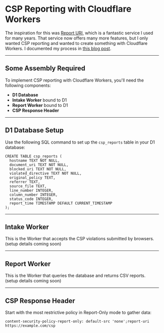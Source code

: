 # CSP Reporting with Cloudflare Workers

The inspiration for this was [Report URI](https://report-uri.com), which is a fantastic service I used for many years. That service now offers many more features, but I only wanted CSP reporting and wanted to create something with Cloudflare Workers. I documented my process in [this blog post](https://scottdayman.com/csp-reports-with-workers/).

---

## Some Assembly Required

To implement CSP reporting with Cloudflare Workers, you'll need the following components:

- **D1 Database**
- **Intake Worker** bound to D1
- **Report Worker** bound to D1
- **CSP Response Header**

---

## D1 Database Setup

Use the following SQL command to set up the `csp_reports` table in your D1 database:

```
CREATE TABLE csp_reports (
  hostname TEXT NOT NULL,
  document_uri TEXT NOT NULL,
  blocked_uri TEXT NOT NULL,
  violated_directive TEXT NOT NULL,
  original_policy TEXT,
  referrer TEXT,
  source_file TEXT,
  line_number INTEGER,
  column_number INTEGER,
  status_code INTEGER,
  report_time TIMESTAMP DEFAULT CURRENT_TIMESTAMP
);
```

---

## Intake Worker

This is the Worker that accepts the CSP violations submitted by browsers.  
(setup details coming soon)

---

## Report Worker

This is the Worker that queries the database and returns CSV reports.  
(setup details coming soon)

---

## CSP Response Header

Start with the most restrictive policy in Report-Only mode to gather data:

`content-security-policy-report-only: default-src 'none';report-uri https://example.com/csp`